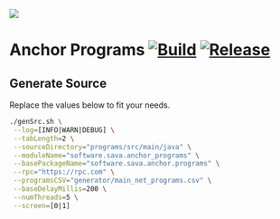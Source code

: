 ![](https://github.com/sava-software/sava/blob/003cf88b3cd2a05279027557f23f7698662d2999/assets/images/solana_java_cup.svg)

# Anchor Programs [![Build](https://github.com/sava-software/anchor-programs/actions/workflows/gradle.yml/badge.svg)](https://github.com/sava-software/anchor-programs/actions/workflows/gradle.yml) [![Release](https://github.com/sava-software/anchor-programs/actions/workflows/release.yml/badge.svg)](https://github.com/sava-software/anchor-programs/actions/workflows/release.yml)

## Generate Source

Replace the values below to fit your needs.

```bash
./genSrc.sh \
 --log=[INFO|WARN|DEBUG] \
 --tabLength=2 \
 --sourceDirectory="programs/src/main/java" \
 --moduleName="software.sava.anchor_programs" \
 --basePackageName="software.sava.anchor.programs" \
 --rpc="https://rpc.com" \
 --programsCSV="generator/main_net_programs.csv" \
 --baseDelayMillis=200 \
 --numThreads=5 \
 --screen=[0|1]
```
